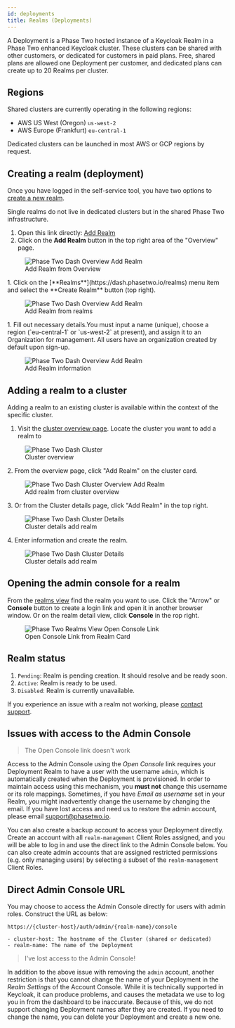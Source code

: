 ```yaml
---
id: deployments
title: Realms (Deployments)
---
```


A Deployment is a Phase Two hosted instance of a Keycloak Realm in a Phase Two enhanced Keycloak cluster. These clusters can be shared with other customers, or dedicated for customers in paid plans. Free, shared plans are allowed one Deployment per customer, and dedicated plans can create up to 20 Realms per cluster.

## Regions

Shared clusters are currently operating in the following regions:

- AWS US West (Oregon) `us-west-2`
- AWS Europe (Frankfurt) `eu-central-1`

Dedicated clusters can be launched in most AWS or GCP regions by request.

## Creating a realm (deployment)

Once you have logged in the self-service tool, you have two options to [create a new realm](https://dash.phasetwo.io/realms/add-realm).

Single realms do not live in dedicated clusters but in the shared Phase Two infrastructure.

1. Open this link directly: [Add Realm](https://dash.phasetwo.io/realms/add-realm)
1. Click on the **Add Realm** button in the top right area of the "Overview" page.
<figure>
  <img src="/docs/dashboard/overview-add-realm.png" className="max-w-xl"  alt="Phase Two Dash Overview Add Realm" />
  <figcaption>Add Realm from Overview</figcaption>
</figure>
1. Click on the [**Realms**](https://dash.phasetwo.io/realms) menu item and select the **Create Realm** button (top right).
<figure>
  <img src="/docs/dashboard/realms-create-realm.png" className="max-w-xl"  alt="Phase Two Dash Overview Add Realm" />
  <figcaption>Add Realm from realms</figcaption>
</figure>
1. Fill out necessary details.You must input a name (unique), choose a region (`eu-central-1` or `us-west-2` at present), and assign it to an Organization for management. All users have an organization created by default upon sign-up.
<figure>
  <img src="/docs/dashboard/realms-add-realm.png" className="max-w-xl"  alt="Phase Two Dash Overview Add Realm" />
  <figcaption>Add Realm information</figcaption>
</figure>

## Adding a realm to a cluster

Adding a realm to an existing cluster is available within the context of the specific cluster.

1. Visit the [cluster overview page](https://dash.phasetwo.io/clusters). Locate the cluster you want to add a realm to
<figure>
  <img src="/docs/dashboard/clusters.png" className="max-w-2xl"  alt="Phase Two Dash Cluster" />
  <figcaption>Cluster overview</figcaption>
</figure>
2. From the overview page, click "Add Realm" on the cluster card.
<figure>
  <img src="/docs/dashboard/clusters-add-realm.png" className="max-w-2xl"  alt="Phase Two Dash Cluster Overview Add Realm" />
  <figcaption>Add realm from cluster overview</figcaption>
</figure>
3. Or from the Cluster details page, click "Add Realm" in the top right.
<figure>
  <img src="/docs/dashboard/cluster-details-add-realm.png" className="max-w-2xl"  alt="Phase Two Dash Cluster Details" />
  <figcaption>Cluster details add realm</figcaption>
</figure>
4. Enter information and create the realm.
<figure>
  <img src="/docs/dashboard/cluster-add-realm.png" className="max-w-2xl"  alt="Phase Two Dash Cluster Details" />
  <figcaption>Cluster details add realm</figcaption>
</figure>

## Opening the admin console for a realm

From the [realms view](https://dash.phasetwo.io/realms) find the realm you want to use. Click the "Arrow" or **Console** button to create a login link and open it in another browser window. Or on the realm detail view, click **Console** in the rop right.

<figure>
  <img src="/docs/dash-v2-open-console-realms-view.png" className="max-w-xl" alt="Phase Two Realms View Open Console Link" />
  <figcaption>Open Console Link from Realm Card</figcaption>
</figure>

## Realm status

1. `Pending`: Realm is pending creation. It should resolve and be ready soon.
1. `Active`: Realm is ready to be used.
1. `Disabled`: Realm is currently unavailable.

If you experience an issue with a realm not working, please [contact support](mailto:support@phasetwo.io).

## Issues with access to the Admin Console

> The Open Console link doesn't work

Access to the Admin Console using the _Open Console_ link requires your Deployment Realm to have a user with the username `admin`, which is automatically created when the Deployment is provisioned. In order to maintain access using this mechanism, you **must not** change this username or its role mappings. Sometimes, if you have _Email as username_ set in your Realm, you might inadvertently change the username by changing the email. If you have lost access and need us to restore the admin account, please email [support@phasetwo.io](mailto:support@phasetwo.io).

You can also create a backup account to access your Deployment directly. Create an account with all `realm-management` Client Roles assigned, and you will be able to log in and use the direct link to the Admin Console below. You can also create admin accounts that are assigned restricted permissions (e.g. only managing users) by selecting a subset of the `realm-management` Client Roles.

## Direct Admin Console URL

You may choose to access the Admin Console directly for users with admin roles. Construct the URL as below:

```
https://{cluster-host}/auth/admin/{realm-name}/console

- cluster-host: The hostname of the Cluster (shared or dedicated)
- realm-name: The name of the Deployment
```

> I've lost access to the Admin Console!

In addition to the above issue with removing the `admin` account, another restriction is that you cannot change the name of your Deployment in the _Realm Settings_ of the Account Console. While it is technically supported in Keycloak, it can produce problems, and causes the metadata we use to log you in from the dashboard to be inaccurate. Because of this, we do not support changing Deployment names after they are created. If you need to change the name, you can delete your Deployment and create a new one.
